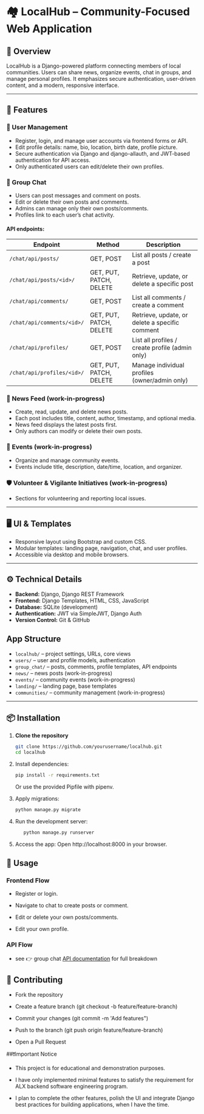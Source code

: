 # 🏘️ LocalHub – Community-Focused Web Application

## 📌 Overview

LocalHub is a Django-powered platform connecting members of local communities. Users can share news, organize events, chat in groups, and manage personal profiles. It emphasizes secure authentication, user-driven content, and a modern, responsive interface.  

---

## 🚀 Features

### 👤 User Management
- Register, login, and manage user accounts via frontend forms or API.  
- Edit profile details: name, bio, location, birth date, profile picture.  
- Secure authentication via Django and django-allauth, and JWT-based authentication for API access.  
- Only authenticated users can edit/delete their own profiles.

### 💬 Group Chat
- Users can post messages and comment on posts.  
- Edit or delete their own posts and comments.  
- Admins can manage only their own posts/comments.  
- Profiles link to each user’s chat activity.  

#### **API endpoints:**  
  
| Endpoint | Method | Description |
|----------|--------|-------------|
| `/chat/api/posts/` | GET, POST | List all posts / create a post |
| `/chat/api/posts/<id>/` | GET, PUT, PATCH, DELETE | Retrieve, update, or delete a specific post |
| `/chat/api/comments/` | GET, POST | List all comments / create a comment |
| `/chat/api/comments/<id>/` | GET, PUT, PATCH, DELETE | Retrieve, update, or delete a specific comment |
| `/chat/api/profiles/` | GET, POST | List all profiles / create profile (admin only) |
| `/chat/api/profiles/<id>/` | GET, PUT, PATCH, DELETE | Manage individual profiles (owner/admin only) |

### 📰 News Feed (work-in-progress)
- Create, read, update, and delete news posts.
- Each post includes title, content, author, timestamp, and optional media.
- News feed displays the latest posts first.
- Only authors can modify or delete their own posts.

### 📅 Events (work-in-progress)
- Organize and manage community events.
- Events include title, description, date/time, location, and organizer.

### 🛡️ Volunteer & Vigilante Initiatives (work-in-progress)
- Sections for volunteering and reporting local issues.  

---

## 🖥️ UI & Templates

- Responsive layout using Bootstrap and custom CSS.  
- Modular templates: landing page, navigation, chat, and user profiles.  
- Accessible via desktop and mobile browsers.  

---

## ⚙️ Technical Details

- **Backend:** Django, Django REST Framework  
- **Frontend:** Django Templates, HTML, CSS, JavaScript  
- **Database:** SQLite (development)  
- **Authentication:** JWT via SimpleJWT, Django Auth  
- **Version Control:** Git & GitHub  

## App Structure

- `localhub/` – project settings, URLs, core views  
- `users/` – user and profile models, authentication  
- `group_chat/` – posts, comments, profile templates, API endpoints  
- `news/` – news posts (work-in-progress)  
- `events/` – community events (work-in-progress)  
- `landing/` – landing page, base templates  
- `communities/` – community management (work-in-progress)  

---

## 📦 Installation

1. **Clone the repository**
   ```sh
   git clone https://github.com/yourusername/localhub.git
   cd localhub
   ```

2. Install dependencies:
   ```sh
   pip install -r requirements.txt
   ```
   Or use the provided Pipfile with pipenv.

3. Apply migrations:
   ```sh
   python manage.py migrate
   ```

4. Run the development server:
   ```sh
      python manage.py runserver
   ```

5. Access the app:
Open http://localhost:8000 in your browser.

## 🎯 Usage

### Frontend Flow
- Register or login.  

- Navigate to chat to create posts or comment.

- Edit or delete your own posts/comments.

- Edit your own profile.


### API Flow
- see 👉️ group chat [API documentation](API_documentation.md) for full breakdown


## 🤝 Contributing
- Fork the repository

- Create a feature branch (git checkout -b feature/feature-branch)

- Commit your changes (git commit -m 'Add features")

- Push to the branch (git push origin feature/feature-branch)

- Open a Pull Request

##❗️Important Notice
- This project is for educational and demonstration purposes.

- I have only implemented minimal features to satisfy the requirement for ALX backend software engineering program.

- I plan to complete the other features, polish the UI and integrate Django best practices for building applications, when I have the time.